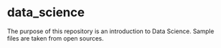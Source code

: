 # data_science
The purpose of this repository is an introduction to Data Science. Sample files are taken from open sources.
